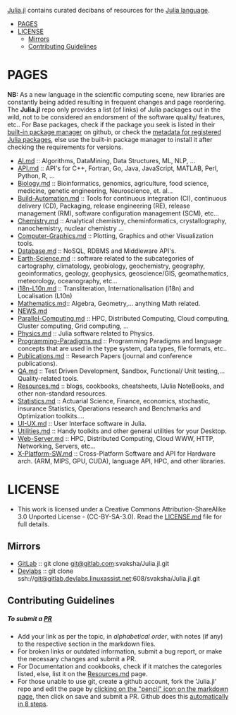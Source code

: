 [Julia.jl](http://svaksha.github.io/Julia.jl) contains curated decibans of resources for the [Julia language](https://github.com/JuliaLang).

- [PAGES](#pages)
- [LICENSE](#license)
   - [Mirrors](#mirrors)
   - [Contributing Guidelines](#contributing-guidelines)


# PAGES
**NB:** As a new language in the scientific computing scene, new libraries are constantly being added resulting in frequent changes and page reordering. The **Julia.jl** repo only provides a list (of links) of Julia packages out in the wild, not to be considered an endorsment of the software quality/ features, etc.. For Base packages, check if the package you seek is listed in their [built-in package manager](https://github.com/JuliaLang/METADATA.jl) on github, or check the [metadata for registered Julia packages](http://docs.julialang.org/en/latest/packages/packagelist/), else use the built-in package manager to install it after checking the requirements for versions.

- [AI.md](https://github.com/svaksha/Julia.jl/blob/master/AI.md) :: Algorithms, DataMining, Data Structures, ML, NLP, ...
- [API.md](https://github.com/svaksha/Julia.jl/blob/master/API.md) :: API's for C++, Fortran, Go, Java, JavaScript, MATLAB, Perl, Python, R, ...
- [Biology.md](https://github.com/svaksha/Julia.jl/blob/master/Biology.md) :: Bioinformatics, genomics, agriculture, food science, medicine, genetic engineering, Neuroscience, et. al...
- [Build-Automation.md](https://github.com/svaksha/Julia.jl/blob/master/Build-Automation.md) :: Tools for continuous integration (CI),  continuous delivery (CD), Packaging, release engineering (RE), release management (RM), software configuration management (SCM), etc...
- [Chemistry.md](https://github.com/svaksha/Julia.jl/blob/master/Chemistry.md) :: Analytical chemistry, cheminformatics, crystallography, nanochemistry, nuclear chemistry ...
- [Computer-Graphics.md](https://github.com/svaksha/Julia.jl/blob/master/Computer-Graphics.md) :: Plotting, Graphics and other Visualization tools.
- [Database.md](https://github.com/svaksha/Julia.jl/blob/master/Database.md) :: NoSQL, RDBMS and Middleware API's.
- [Earth-Science.md](https://github.com/svaksha/Julia.jl/blob/master/Earth-Science.md) :: software related to the subcategories of cartography, climatology, geobiology, geochemistry, geography, geoinformatics, geology‎, geophysics‎, geoscience/GIS, geomathematics, meteorology, oceanography, etc...
- [i18n-L10n.md](https://github.com/svaksha/Julia.jl/blob/master/i18n-L10n.md) :: Transliteration, Internationalisation (i18n) and Localisation (L10n)
- [Mathematics.md](https://github.com/svaksha/Julia.jl/blob/master/Mathematics.md):: Algebra, Geometry,... anything Math related.
- [NEWS.md](https://github.com/svaksha/Julia.jl/blob/master/NEWS.md)
- [Parallel-Computing.md](https://github.com/svaksha/Julia.jl/blob/master/Parallel-Computing.md) :: HPC, Distributed Computing, Cloud computing, Cluster computing, Grid computing, ...
- [Physics.md](https://github.com/svaksha/Julia.jl/blob/master/Physics.md) :: Julia software related to Physics.
- [Programming-Paradigms.md](https://github.com/svaksha/Julia.jl/blob/master/Programming-Paradigms.md) :: Programming Paradigms and language concepts that are used in the type system, data types, file formats, etc..
- [Publications.md](https://github.com/svaksha/Julia.jl/blob/master/Publications.md) :: Research Papers (journal and conference publications).
- [QA.md](https://github.com/svaksha/Julia.jl/blob/master/QA.md) :: Test Driven Development, Sandbox, Functional/ Unit testing,... Quality-related tools.
- [Resources.md](https://github.com/svaksha/Julia.jl/blob/master/Resources.md) :: blogs, cookbooks, cheatsheets, IJulia NoteBooks, and other non-standard resources.
- [Statistics.md](https://github.com/svaksha/Julia.jl/blob/master/Statistics.md) :: Actuarial Science, Finance, economics, stochastic, insurance Statistics, Operations research and Benchmarks and Optimization toolkits....
- [UI-UX.md](https://github.com/svaksha/Julia.jl/blob/master/UI-UX.md) :: User Interface software in Julia.
- [Utilities.md](https://github.com/svaksha/Julia.jl/blob/master/Utilities.md) :: Handy toolkits and other general utilities for your Desktop.
- [Web-Server.md](https://github.com/svaksha/Julia.jl/blob/master/Web-Server.md) :: HPC, Distributed Computing, Cloud  WWW, HTTP, Networking, Servers, etc... 
- [X-Platform-SW.md](https://github.com/svaksha/Julia.jl/blob/master/X-Platform-SW.md) :: Cross-Platform Software and API for Hardware arch. (ARM, MIPS, GPU, CUDA), language API, HPC, and other libraries.


# LICENSE 
- This work is licensed under a Creative Commons Attribution-ShareAlike 3.0 Unported License - (CC-BY-SA-3.0). Read the [LICENSE.md](https://github.com/svaksha/Julia.jl/blob/master/LICENSE.md) file for full details.

## Mirrors
- [GitLab](https://gitlab.com/svaksha/Julia.jl) :: git clone git@gitlab.com:svaksha/Julia.jl.git 
- [Devlabs](https://gitlab.devlabs.linuxassist.net/svaksha/Julia.jl) :: git clone ssh://git@gitlab.devlabs.linuxassist.net:608/svaksha/Julia.jl.git

## Contributing Guidelines
##### To submit a [PR](https://github.com/svaksha/Julia.jl/pulls)
- Add your link as per the topic, in _alphabetical order_, with notes (if any) to the respective section in the markdown files.
- For broken links or outdated information, submit a bug report, or make the necessary changes and submit a PR.
- For Documentation and cookbooks, check if it matches the categories listed, else, list it on the [Resources.md](https://github.com/svaksha/Julia.jl/blob/master/Resources.md) page.
- For those unable to use git, create a github account, fork the 'Julia.jl' repo and edit the page by [clicking on the "pencil" icon on the markdown page](https://help.github.com/articles/editing-files-in-your-repository), then click on save and submit a PR. Github does this [automatically in 8 steps](https://help.github.com/articles/editing-files-in-another-user-s-repository).

